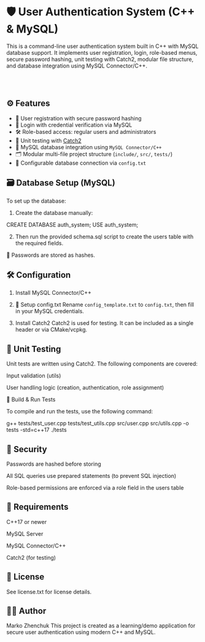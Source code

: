 
# 🛡️ User Authentication System (C++ & MySQL)

This is a command-line user authentication system built in C++ with MySQL database support. It implements user registration, login, role-based menus, secure password hashing, unit testing with Catch2, modular file structure, and database integration using MySQL Connector/C++.

<br><br>
## ⚙️ Features

- 🔐 User registration with secure password hashing
- 🔑 Login with credential verification via MySQL
- 🛠️ Role-based access: regular users and administrators
- 🧪 Unit testing with [Catch2](https://github.com/catchorg/Catch2)
- 🔄 MySQL database integration using `MySQL Connector/C++`
- 🗂️ Modular multi-file project structure (`include/`, `src/`, `tests/`)
- 🔧 Configurable database connection via `config.txt`


## 🗃️ Database Setup (MySQL)
To set up the database:

1. Create the database manually:

CREATE DATABASE auth_system;
USE auth_system;

2. Then run the provided schema.sql script to create the users table with the required fields.

🔐 Passwords are stored as hashes.


## 🛠️ Configuration

1. Install MySQL Connector/C++

2. 📄 Setup config.txt
Rename `config_template.txt` to `config.txt`, then fill in your MySQL credentials.

3. Install Catch2
Catch2 is used for testing. It can be included as a single header or via CMake/vcpkg.


## 🧪 Unit Testing
Unit tests are written using Catch2. The following components are covered:

Input validation (utils)

User handling logic (creation, authentication, role assignment)


🔧 Build & Run Tests

To compile and run the tests, use the following command:
 
g++ tests/test_user.cpp tests/test_utils.cpp src/user.cpp src/utils.cpp -o tests -std=c++17
./tests


## 🔐 Security
Passwords are hashed before storing

All SQL queries use prepared statements (to prevent SQL injection)

Role-based permissions are enforced via a role field in the users table


## 📌 Requirements

C++17 or newer

MySQL Server

MySQL Connector/C++

Catch2 (for testing)


## 📝 License
See license.txt for license details.


## 🙋‍♂️ Author
Marko Zhenchuk
This project is created as a learning/demo application for secure user authentication using modern C++ and MySQL.
